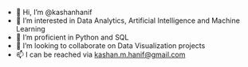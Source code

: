 - 👋 Hi, I’m @kashanhanif
- 👀 I’m interested in Data Analytics, Artificial Intelligence and Machine Learning
- 🌱 I’m proficient in Python and SQL
- 💞️ I’m looking to collaborate on Data Visualization projects
- 📫 I can be reached via kashan.m.hanif@gmail.com

<!---
kashanhanif/kashanhanif is a ✨ special ✨ repository because its `README.md` (this file) appears on your GitHub profile.
You can click the Preview link to take a look at your changes.
--->

